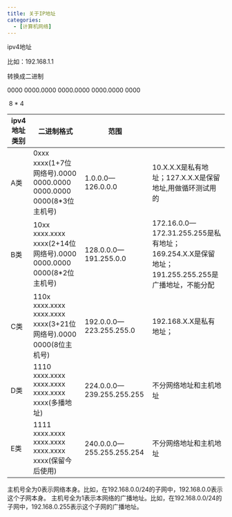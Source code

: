 ```yaml
---
title: 关于IP地址
categories:
  - [计算机网络]
---
```




ipv4地址

比如：192.168.1.1

转换成二进制

0000 0000.0000 0000.0000 0000.0000 0000

​     8   *   4

| ipv4地址类别 | 二进制格式                                                   | 范围                      |                                                              |
| ------------ | ------------------------------------------------------------ | ------------------------- | ------------------------------------------------------------ |
| A类          | 0xxx xxxx(1+7位网络号).0000 0000.0000 0000.0000 0000(8*3位主机号) | 1.0.0.0—126.0.0.0         | 10.X.X.X是私有地址；127.X.X.X是保留地址,用做循环测试用的     |
| B类          | 10xx xxxx.xxxx xxxx(2+14位网络号).0000 0000.0000 0000(8*2位主机号) | 128.0.0.0—191.255.0.0     | 172.16.0.0—172.31.255.255是私有地址；169.254.X.X是保留地址；191.255.255.255是广播地址，不能分配 |
| C类          | 110x xxxx.xxxx xxxx.xxxx xxxx(3+21位网络号).0000 0000(8位主机号) | 192.0.0.0—223.255.255.0   | 192.168.X.X是私有地址；                                      |
| D类          | 1110 xxxx.xxxx xxxx.xxxx xxxx.xxxx xxxx(多播地址)            | 224.0.0.0—239.255.255.255 | 不分网络地址和主机地址                                       |
| E类          | 1111 xxxx.xxxx xxxx.xxxx xxxx.xxxx xxxx(保留今后使用)        | 240.0.0.0—255.255.255.254 | 不分网络地址和主机地址                                       |

主机号全为0表示网络本身。比如，在192.168.0.0/24的子网中，192.168.0.0表示这个子网本身。 
主机号全为1表示本网络的广播地址。比如，在192.168.0.0/24的子网中，192.168.0.255表示这个子网的广播地址。